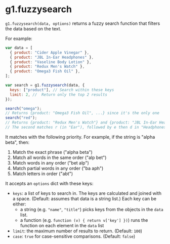 # g1.fuzzysearch

`g1.fuzzysearch(data, options)` returns a fuzzy search function that filters
the data based on the text.

For example:

```js
var data = [
  { product: "Cider Apple Vinegar" },
  { product: "JBL In-Ear Headphones" },
  { product: "Vaseline Body Lotion" },
  { product: "Redux Men's Watch" },
  { product: "Omega3 Fish Oil" },
];

var search = g1.fuzzysearch(data, {
  keys: ["product"], // Search within these keys
  limit: 2, //  Return only the top 2 results
});

search("omega");
// Returns {product: "Omega3 Fish Oil", ...} since it's the only one
search("red");
// Returns {product: "Redux Men's Watch"} and {product: "JBL In-Ear Headphones"}
// The second matches r (in "Ear"), followed by e then d in "Headphones"
```

It matches with the following priority. For example, if the string is "alpha
beta", then:

1. Match the exact phrase ("alpha beta")
2. Match all words in the same order ("alp bet")
3. Match words in any order ("bet alp")
4. Match partial words in any order ("ba aph")
5. Match letters in order ("abt")

It accepts an `options` dict with these keys:

- `keys`: a list of keys to search in. The keys are calculated and joined with a
  space. (Default: assumes that data is a string list.) Each key can be either:
  - a string (e.g. `"name"`, `"title"`) picks keys from the objects in the
    `data` list.
  - a function (e.g. `function (v) { return v['key'] })`) runs the function on
    each element in the `data` list
- `limit`: the maximum number of results to return. (Default: `100`)
- `case`: `true` for case-sensitive comparisons. (Default: `false`)
